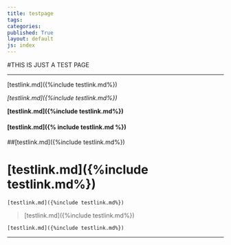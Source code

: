 ```yaml
---
title: testpage
tags:
categories:
published: True
layout: default
js: index
---
```

#THIS IS JUST A TEST PAGE


---------------------------------------------

[testlink.md]({%include testlink.md%})

*[testlink.md]({%include testlink.md%})*

**[testlink.md]({%include testlink.md%})**

#### [testlink.md]({% include testlink.md %})

##[testlink.md]({%include testlink.md%})

[testlink.md]({%include testlink.md%})
============================================

    [testlink.md]({%include testlink.md%})

>[testlink.md]({%include testlink.md%})

`[testlink.md]({%include testlink.md%})`

----------------------------
